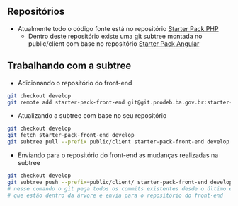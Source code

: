 ## Repositórios ##

- Atualmente todo o código fonte está no repositório [Starter Pack PHP](http://git.prodeb.ba.gov.br/starter-pack/laravel_angular_base)
  - Dentro deste repositório existe uma git subtree montada no public/client com base no repositório [Starter Pack Angular](http://git.prodeb.ba.gov.br/starter-pack/starter-pack-angular-client)

## Trabalhando com a subtree ##

- Adicionando o repositório do front-end

```sh
git checkout develop
git remote add starter-pack-front-end git@git.prodeb.ba.gov.br:starter-pack/laravel_angular_base.git
```

- Atualizando a subtree com base no seu repositório

```sh
git checkout develop
git fetch starter-pack-front-end develop
git subtree pull --prefix public/client starter-pack-front-end develop --squash
```

- Enviando para o repositório do front-end as mudanças realizadas na subtree

```sh
git checkout develop
git subtree push --prefix=public/client/ starter-pack-front-end develop
# nesse comando o git pega todos os commits existentes desde o último envio, separa os arquivos
# que estão dentro da árvore e envia para o repositório do front-end
```
